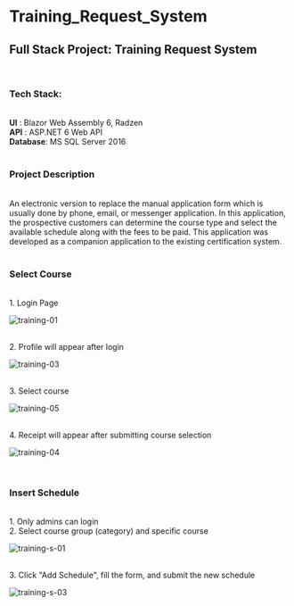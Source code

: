 # Training_Request_System
<h2>Full Stack Project: Training Request System</h2> <br />

<h3>Tech Stack:</h3> <br />
<b>UI</b>      : Blazor Web Assembly 6, Radzen <br/>
<b>API</b>     : ASP.NET 6 Web API <br/>
<b>Database</b>: MS SQL Server 2016 <br/>
<br/>
<h3>Project Description</h3> <br/>
An electronic version to replace the manual application form which is usually done by phone, email, or messenger application. In this application, the prospective customers can determine the course type and select the available schedule along with the fees to be paid. This application was developed as a companion application to the existing certification system.
<br/>
<br />
<h3>Select Course</h3>
<br />
1. Login Page
<br />

![training-01](https://user-images.githubusercontent.com/77683174/190852388-728b733e-cdec-440c-94ab-45bba71ff296.png)

<br />
2. Profile will appear after login
<br />

![training-03](https://user-images.githubusercontent.com/77683174/190852401-a925fbcf-a549-4957-b8f8-053b7e9c040f.png)

<br />
3. Select course
<br />

![training-05](https://user-images.githubusercontent.com/77683174/190852422-f87f9021-bb97-4787-81e9-15e7c6a3d221.png)

<br />
4. Receipt will appear after submitting course selection
<br />

![training-04](https://user-images.githubusercontent.com/77683174/190852433-98f2dc64-30ec-4deb-bdd6-3444a05a7639.png)

<br />
<h3>Insert Schedule</h3>
<br />
1. Only admins can login
<br />
2. Select course group (category) and specific course
<br />

![training-s-01](https://user-images.githubusercontent.com/77683174/190852457-5ab842d6-d10a-4d15-bcd5-fe80f7ca0467.png)

<br />
3. Click "Add Schedule", fill the form, and submit the new schedule
<br />

![training-s-03](https://user-images.githubusercontent.com/77683174/190852467-994d4ad9-9bbf-4e05-99c0-d5a69b7004d8.png)

<br />

